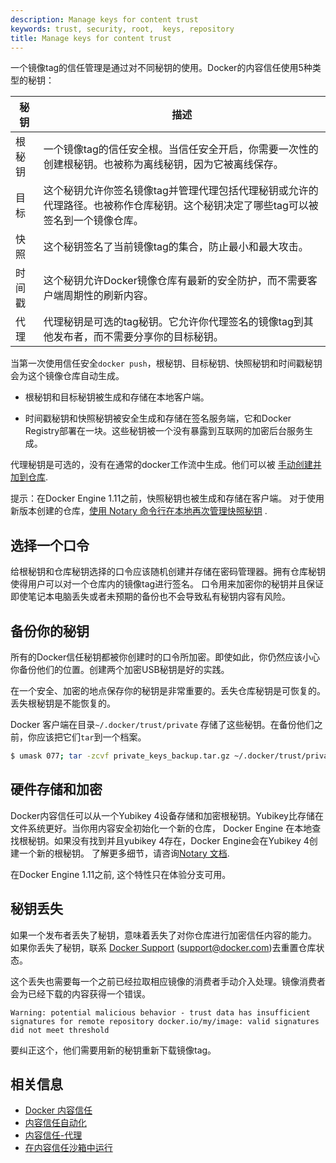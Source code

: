 ```yaml
---
description: Manage keys for content trust
keywords: trust, security, root,  keys, repository
title: Manage keys for content trust
---
```


一个镜像tag的信任管理是通过对不同秘钥的使用。Docker的内容信任使用5种类型的秘钥：

| 秘钥                 | 描述                                                                                                                                                                                                                                                                                                                                                                         |
|---------------------|---------------------------------------------------------------------------------------------------------------------------------------------------------------------|
| 根秘钥         | 一个镜像tag的信任安全根。当信任安全开启，你需要一次性的创建根秘钥。也被称为离线秘钥，因为它被离线保存。|
| 目标          | 这个秘钥允许你签名镜像tag并管理代理包括代理秘钥或允许的代理路径。也被称作仓库秘钥。这个秘钥决定了哪些tag可以被签名到一个镜像仓库。 |
| 快照         | 这个秘钥签名了当前镜像tag的集合，防止最小和最大攻击。
| 时间戳        | 这个秘钥允许Docker镜像仓库有最新的安全防护，而不需要客户端周期性的刷新内容。 |
| 代理       | 代理秘钥是可选的tag秘钥。它允许你代理签名的镜像tag到其他发布者，而不需要分享你的目标秘钥。 |

当第一次使用信任安全`docker push`，根秘钥、目标秘钥、快照秘钥和时间戳秘钥会为这个镜像仓库自动生成。

- 根秘钥和目标秘钥被生成和存储在本地客户端。

- 时间戳秘钥和快照秘钥被安全生成和存储在签名服务端，它和Docker Registry部署在一块。这些秘钥被一个没有暴露到互联网的加密后台服务生成。

代理秘钥是可选的，没有在通常的docker工作流中生成。他们可以被
[手动创建并加到仓库](trust_delegation.md#generating-delegation-keys).

提示：在Docker Engine 1.11之前，快照秘钥也被生成和存储在客户端。 对于使用新版本创建的仓库，[使用 Notary 命令行在本地再次管理快照秘钥](/notary/advanced_usage.md#rotate-keys) .

## 选择一个口令

给根秘钥和仓库秘钥选择的口令应该随机创建并存储在密码管理器。拥有仓库秘钥使得用户可以对一个仓库内的镜像tag进行签名。
口令用来加密你的秘钥并且保证即使笔记本电脑丢失或者未预期的备份也不会导致私有秘钥内容有风险。

## 备份你的秘钥

所有的Docker信任秘钥都被你创建时的口令所加密。即使如此，你仍然应该小心你备份他们的位置。创建两个加密USB秘钥是好的实践。

在一个安全、加密的地点保存你的秘钥是非常重要的。丢失仓库秘钥是可恢复的。丢失根秘钥是不能恢复的。

Docker 客户端在目录`~/.docker/trust/private` 存储了这些秘钥。在备份他们之前，你应该把它们`tar`到一个档案。

```bash
$ umask 077; tar -zcvf private_keys_backup.tar.gz ~/.docker/trust/private; umask 022
```

## 硬件存储和加密

Docker内容信任可以从一个Yubikey 4设备存储和加密根秘钥。Yubikey比存储在文件系统更好。当你用内容安全初始化一个新的仓库，
Docker Engine 在本地查找根秘钥。如果没有找到并且yubikey 4存在，Docker Engine会在Yubikey 4创建一个新的根秘钥。
了解更多细节，请咨询[Notary 文档](/notary/advanced_usage.md#use-a-yubikey).

在Docker Engine 1.11之前, 这个特性只在体验分支可用。

## 秘钥丢失

如果一个发布者丢失了秘钥，意味着丢失了对你仓库进行加密信任内容的能力。
如果你丢失了秘钥，联系 [Docker Support](https://support.docker.com) (support@docker.com)去重置仓库状态。

这个丢失也需要每一个之前已经拉取相应镜像的消费者手动介入处理。镜像消费者会为已经下载的内容获得一个错误。

```
Warning: potential malicious behavior - trust data has insufficient signatures for remote repository docker.io/my/image: valid signatures did not meet threshold
```

要纠正这个，他们需要用新的秘钥重新下载镜像tag。


## 相关信息

* [Docker 内容信任](content_trust.md)
* [内容信任自动化](trust_automation.md)
* [内容信任-代理](trust_delegation.md)
* [在内容信任沙箱中运行](trust_sandbox.md)